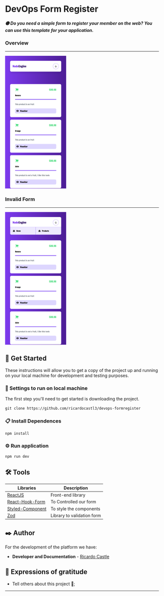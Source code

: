 # DevOps Form Register


##### 🟣 Do you need a simple form to register your member on the web? You can use this template for your application.

### Overview
---

<img src="https://github.com/ricardocastl3/nodeproduct/blob/master/src/assets/mobile01.png?raw=true" width="200">

### Invalid Form
---

<img src="https://github.com/ricardocastl3/nodeproduct/blob/master/src/assets/mobile02.png?raw=true" width="200">


## 🚀 Get Started

These instructions will allow you to get a copy of the project up and running on your local machine for development and testing purposes.

### 🔧 Settings to run on local machine

The first step you'll need to get started is downloading the project.

```
git clone https://github.com/ricardocastl3/devops-formregister
```

### 📋 Install Dependences
```
npm install
```

### ⚙️ Run application

```
npm run dev

```


## 🛠️ Tools

Libraries| Description
|---|---|
|[ReactJS](https://react.dev/)| Front-end library
|[React-Hook-Form]()| To Controlled our form
|[Styled-Component]()| To style the components
|[Zod]() | Library to validation form

## ✒️ Author

For the development of the platform we have:

* **Developer and Documentation** - [Ricardo Castle](https://www.linkedin.com/in/ricardocastles/)


## 🎁 Expressions of gratitude

* Tell others about this project 📢;

---